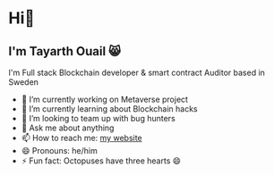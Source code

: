 # Hi👋
## I'm Tayarth Ouail 😸

I'm Full stack Blockchain developer & smart contract Auditor based in Sweden

- 🔭 I’m currently working on Metaverse project
- 🌱 I’m currently learning about Blockchain hacks
- 👯 I’m looking to team up with bug hunters
- 💬 Ask me about anything
- 📫 How to reach me: [my website](https://www.tayarthouail.com/)
- 😄 Pronouns: he/him
- ⚡ Fun fact: Octopuses have three hearts 😄

